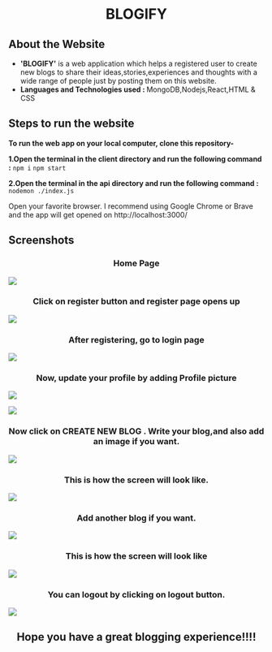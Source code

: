 <h1 align='center'>BLOGIFY</h1>

## About the Website

- <b>'BLOGIFY'</b>  is a web application which helps a registered user to create new blogs to share their ideas,stories,experiences and thoughts with a wide range of people just by posting them on this website.
- <b>Languages and Technologies used : </b> MongoDB,Nodejs,React,HTML & CSS





## Steps to run the website

**To run the web app on your local computer, clone this repository-**

**1.Open the terminal in the client directory and run the following command :**
```npm i```
```npm start```

**2.Open the terminal in the api directory and run the following command :**
```nodemon ./index.js```


Open your favorite browser. I recommend using Google Chrome or Brave and the app will get opened on http://localhost:3000/



## Screenshots

<h3 align='center'>Home Page</h3>

![](ss/home.png)

<h3 align='center'>Click on register button and register page opens up</h3>

![](ss/1.png)

<h3 align='center'>After registering, go to login page</h3>

![](ss/2.png)

<h3 align='center'>Now, update your profile by adding Profile picture</h3>

![](ss/3.png)

![](ss/4.png)

<h3 align='center'>Now click on CREATE NEW BLOG . Write your blog,and also add an image if you want.</h3>

![](ss/6.png)

<h3 align='center'>This is how the screen will look like.</h3>

![](ss/7.png)

<h3 align='center'>Add another blog if you want.</h3>

![](ss/8.png)

<h3 align='center'>This is how the screen will look like</h3>

![](ss/9.png)

<h3 align='center'>You can logout by clicking on logout button.</h3>

![](ss/10.png)


<h2 align='center'>Hope you have a great blogging experience!!!!</h2>
